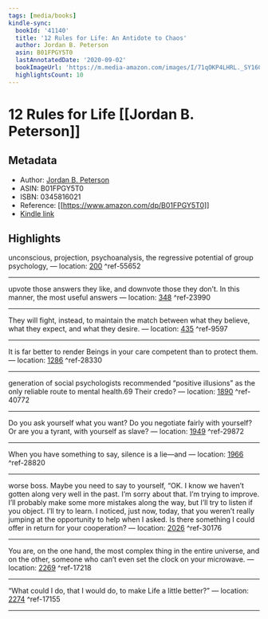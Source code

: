 ```yaml
---
tags: [media/books]
kindle-sync:
  bookId: '41140'
  title: '12 Rules for Life: An Antidote to Chaos'
  author: Jordan B. Peterson
  asin: B01FPGY5T0
  lastAnnotatedDate: '2020-09-02'
  bookImageUrl: 'https://m.media-amazon.com/images/I/71qOKP4LHRL._SY160.jpg'
  highlightsCount: 10
---
```

# 12 Rules for Life [[Jordan B. Peterson]]
## Metadata
* Author: [Jordan B. Peterson](https://www.amazon.com/Jordan-B-Peterson/e/B001HMLIKQ/ref=dp_byline_cont_ebooks_1)
* ASIN: B01FPGY5T0
* ISBN: 0345816021
* Reference: [[https://www.amazon.com/dp/B01FPGY5T0]]
* [Kindle link](kindle://book?action=open&asin=B01FPGY5T0)

## Highlights
unconscious, projection, psychoanalysis, the regressive potential of group psychology, — location: [200](kindle://book?action=open&asin=B01FPGY5T0&location=200) ^ref-55652

---
upvote those answers they like, and downvote those they don’t. In this manner, the most useful answers — location: [348](kindle://book?action=open&asin=B01FPGY5T0&location=348) ^ref-23990

---
They will fight, instead, to maintain the match between what they believe, what they expect, and what they desire. — location: [435](kindle://book?action=open&asin=B01FPGY5T0&location=435) ^ref-9597

---
It is far better to render Beings in your care competent than to protect them. — location: [1286](kindle://book?action=open&asin=B01FPGY5T0&location=1286) ^ref-28330

---
generation of social psychologists recommended “positive illusions” as the only reliable route to mental health.69 Their credo? — location: [1890](kindle://book?action=open&asin=B01FPGY5T0&location=1890) ^ref-40772

---
Do you ask yourself what you want? Do you negotiate fairly with yourself? Or are you a tyrant, with yourself as slave? — location: [1949](kindle://book?action=open&asin=B01FPGY5T0&location=1949) ^ref-29872

---
When you have something to say, silence is a lie—and — location: [1966](kindle://book?action=open&asin=B01FPGY5T0&location=1966) ^ref-28820

---
worse boss. Maybe you need to say to yourself, “OK. I know we haven’t gotten along very well in the past. I’m sorry about that. I’m trying to improve. I’ll probably make some more mistakes along the way, but I’ll try to listen if you object. I’ll try to learn. I noticed, just now, today, that you weren’t really jumping at the opportunity to help when I asked. Is there something I could offer in return for your cooperation? — location: [2026](kindle://book?action=open&asin=B01FPGY5T0&location=2026) ^ref-30176

---
You are, on the one hand, the most complex thing in the entire universe, and on the other, someone who can’t even set the clock on your microwave. — location: [2269](kindle://book?action=open&asin=B01FPGY5T0&location=2269) ^ref-17218

---
“What could I do, that I would do, to make Life a little better?” — location: [2274](kindle://book?action=open&asin=B01FPGY5T0&location=2274) ^ref-17155

---
